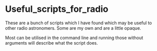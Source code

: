 # Useful_scripts_for_radio
These are a bunch of scripts which I have found which may be useful to other radio astronomers. Some are my own and are a little opaque.

Most can be utilised in the command line and running those without arguments will describe what the script does. 
